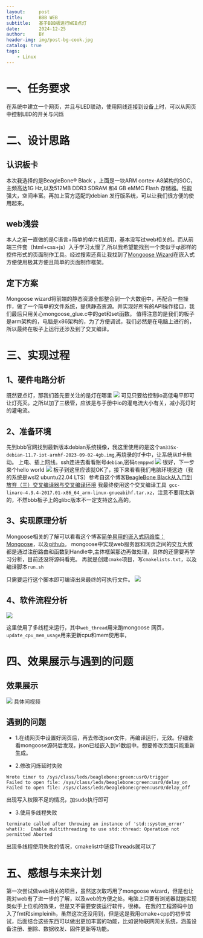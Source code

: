 ```yaml
---
layout:     post
title:      BBB WEB
subtitle:   基于BBB板进行WEB点灯
date:       2024-12-25
author:     BY
header-img: img/post-bg-cook.jpg
catalog: true
tags:
    - Linux
---
```

# 一、任务要求

在系统中建立一个网页，并且与LED联动，使用网线连接到设备上时，可以从网页中控制LED的开关与闪烁

# 二、设计思路

## 认识板卡

本次我选择的是BeagleBone® Black ，上面是一块ARM cortex-A8架构的SOC，主频高达1G Hz,以及512MB DDR3 SDRAM 和4 GB eMMC Flash 存储器。性能强大，空间丰富。再加上官方适配的debian 发行版系统，可以让我们很方便的使用起来。

## web浅尝

本人之前一直做的是C语言+简单的单片机应用，基本没写过web相关的。而从前端三件套（html+css+js）入手学习太慢了,所以我希望能找到一个类似于qt那样的控件形式的页面制作工具。经过搜索还真让我找到了[Mongoose Wizard](https://mongoose.ws/wizard/)在嵌入式方便使用极其方便且简单的页面制作框架。

## 定下方案

Mongoose wizard将前端的静态资源全部整合到一个大数组中，再配合一些操作，做了一个简单的文件系统，提供静态资源。并实现好所有的API操作接口，我们最后只用关心mongoose_glue.c中的get和set函数。
值得注意的是我们的板子是arm架构的，电脑是x86架构的，为了方便调试，我们必然是在电脑上进行的，所以最终在板子上运行还涉及到了交叉编译。

# 三、实现过程

## 1、硬件电路分析

既然要点灯，那我们首先要关注的是灯在哪里
![](../img/post_img/bbb/LED原理图.png)
可见只要给控制io高低电平即可让灯亮灭。之所以加了三极管，应该是与手册中io的灌电流大小有关，减小亮灯时的灌电流。

## 2、准备环境

先到bbb官网找到最新版本debian系统镜像，我这里使用的是这个`am335x-debian-11.7-iot-armhf-2023-09-02-4gb.img`,再烧录的tf卡中，让系统从tf卡启动。
上电、插上网线。ssh连进去看看账号`debian`,密码`temppwd`
![](../img/post_img/bbb/ssh.png)
很好，下一步来个hello world
![](../img/post_img/bbb/hello.png)
板子到这里应该就OK了，接下来看看我们电脑环境这边（我的系统是wsl2 ubuntu22.04 LTS）参考自这个博客[BeagleBone Black从入门到放弃（三）交叉编译器与交叉编译环境](https://blog.csdn.net/sumuzhe1511/article/details/90814123)
我最终使用这个交叉编译工具` gcc-linaro-4.9.4-2017.01-x86_64_arm-linux-gnueabihf.tar.xz`，注意不要用太新的，不然bbb板子上的glibc版本不一定支持这么高的。

## 3、实现原理分析

Mongoose相关的了解可以看看这个博客[简单易用的嵌入式网络库：Mongoose](https://zhuanlan.zhihu.com/p/503925620)，以及[github](https://github.com/cesanta/mongoose.git)。
mongoose中实现web服务器和网页之间的交互大致都是通过注册路由和函数到Handle中,主体框架那边再做处理，具体的还需要再学习分析，目前还没将源码看完。
再就是创建`cmake`项目，写`cmakelists.txt`，以及编译脚本`run.sh`

只需要运行这个脚本即可编译出来最终的可执行文件。
![](../img/post_img/bbb/编译过程.png)

## 4、软件流程分析

![](../img/post_img/bbb/流程图.png)

这里使用了多线程来运行，其中`web_thread`用来跑mongoose 网页，`update_cpu_mem_usage`用来更新cpu和mem使用率，




# 四、效果展示与遇到的问题

## 效果展示

![](../img/post_img/bbb/效果.png)
具体间视频

## 遇到的问题

- 1.在线网页中设置好网页后，再去修改json文件，再编译运行，无效。仔细查看mongoose源码后发现，json已经嵌入到v1数组中。想要修改页面只能重新生成。

- 2.修改闪烁延时失败
```shell
Wrote timer to /sys/class/leds/beaglebone:green:usr0/trigger
Failed to open file: /sys/class/leds/beaglebone:green:usr0/delay_on
Failed to open file: /sys/class/leds/beaglebone:green:usr0/delay_off

```
出现写入权限不足的情况，加sudo执行即可

- 3.使用多线程失败
``` shell
terminate called after throwing an instance of 'std::system_error'   what():  Enable multithreading to use std::thread: Operation not permitted Aborted
```
出现多线程使用失败的情况，cmakelist中链接Threads就可以了

# 五、感想与未来计划

第一次尝试做web相关的项目，虽然这次取巧用了mongoose wizard，但是也让我对web有了进一步的了解，以及web的方便之处。电脑上只要有浏览器就能实现类似于上位机的效果，但是又不需要安装运行软件，很棒。
在我的工程源码中加入了fmt和simpleinih，虽然这次还没用到，但是这是我用cmake+cpp的初步尝试，后面结合这些东西可以做出更加丰富的功能，比如说物联网网关系统，涵盖设备注册、删除、数据收发、固件更新等功能。